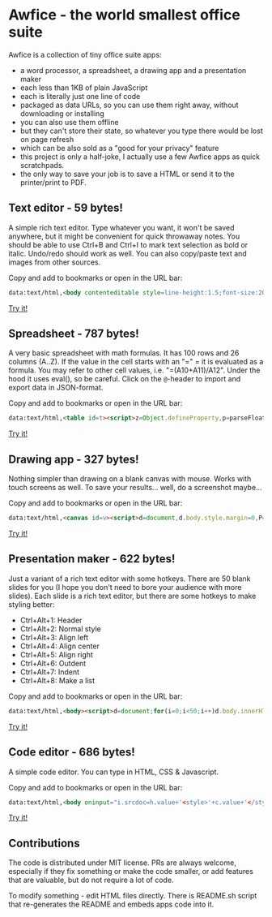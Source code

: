 # Awfice - the world smallest office suite

Awfice is a collection of tiny office suite apps:

* a word processor, a spreadsheet, a drawing app and a presentation maker
* each less than 1KB of plain JavaScript
* each is literally just one line of code
* packaged as data URLs, so you can use them right away, without downloading or installing
* you can also use them offline
* but they can't store their state, so whatever you type there would be lost on page refresh
* which can be also sold as a "good for your privacy" feature
* this project is only a half-joke, I actually use a few Awfice apps as quick scratchpads.
* the only way to save your job is to save a HTML or send it to the printer/print to PDF.

## Text editor -  59 bytes!

A simple rich text editor. Type whatever you want, it won't be saved anywhere, but it might be convenient for quick throwaway notes. You should be able to use Ctrl+B and Ctrl+I to mark text selection as bold or italic. Undo/redo should work as well. You can also copy/paste text and images from other sources.

Copy and add to bookmarks or open in the URL bar:

```html
data:text/html,<body contenteditable style=line-height:1.5;font-size:20px>
```

[Try it!](https://htmlpreview.github.io/?https://github.com/zserge/awfice/blob/main/edit.html)

## Spreadsheet - 787 bytes!

A very basic spreadsheet with math formulas. It has 100 rows and 26 columns (A..Z). If the value in the cell starts with an "=" = it is evaluated as a formula. You may refer to other cell values, i.e. "=(A10+A11)/A12". Under the hood it uses eval(), so be careful. Click on the `@`-header to import and export data in JSON-format.

Copy and add to bookmarks or open in the URL bar:

```html
data:text/html,<table id=t><script>z=Object.defineProperty,p=parseFloat,o=(a,b)=>{try{b=JSON.parse(a)}catch(e){};return b};for(I=[],D={},C={},q=_=>I.forEach(e=>{try{e.value=D[e.id]}catch(e){}}),i=0;i<101;i++)for(r=t.insertRow(-1),j=0;j<27;j++)c=String.fromCharCode(64+j),d=r.insertCell(-1),'@'==(d.innerHTML=i?j?"":i:c)&&(d.onclick=e=>(k=prompt('Ex/import',JSON.stringify(C)),k&&(C=o(k,C),q()))),i*j&&I.push(d.appendChild(((x,f)=>(f.id=x,f.onfocus=e=>f.value=C[x]||"",f.onblur=e=>{C[x]=f.value,q()},get=_=>{v=C[x]||"";if("="!=v[0])return isNaN(p(v))?v:p(v);with(D)return eval(v.slice(1))},a={get},z(D,x,a),z(D,x.toLowerCase(),a),f))(c+i,document.createElement`input`)))</script><style>#t{border-collapse:collapse}td{border:1px solid gray;text-align:right}input{border:none;width:4rem;text-align:center}
```

[Try it!](https://htmlpreview.github.io/?https://github.com/zserge/awfice/blob/main/calc.html)

## Drawing app - 327 bytes!

Nothing simpler than drawing on a blank canvas with mouse. Works with touch screens as well. To save your results... well, do a screenshot maybe...

Copy and add to bookmarks or open in the URL bar:

```html
data:text/html,<canvas id=v><script>d=document,d.body.style.margin=0,P="onpointer",c=v.getContext`2d`,v.width=innerWidth,v.height=innerHeight,c.lineWidth=2,f=0,d[P+"down"]=e=>{f=e.pointerId+1;e.preventDefault();c.beginPath();c.moveTo(e.x,e.y)};d[P+"move"]=e=>{f==e.pointerId+1&&c.lineTo(e.x,e.y);c.stroke()},d[P+"up"]=_=>f=0</script></canvas>
```

[Try it!](https://htmlpreview.github.io/?https://github.com/zserge/awfice/blob/main/draw.html)

## Presentation maker - 622 bytes!

Just a variant of a rich text editor with some hotkeys. There are 50 blank slides for you (I hope you don't need to bore your audience with more slides). Each slide is a rich text editor, but there are some hotkeys to make styling better:

* Ctrl+Alt+1: Header
* Ctrl+Alt+2: Normal style
* Ctrl+Alt+3: Align left
* Ctrl+Alt+4: Align center
* Ctrl+Alt+5: Align right
* Ctrl+Alt+6: Outdent
* Ctrl+Alt+7: Indent
* Ctrl+Alt+8: Make a list

Copy and add to bookmarks or open in the URL bar:

```html
data:text/html,<body><script>d=document;for(i=0;i<50;i++)d.body.innerHTML+='<div style="position:relative;width:90%;padding-top:60%;margin:5%;border:1px solid silver;page-break-after:always"><div contenteditable style=outline:none;position:absolute;right:10%;bottom:10%;left:10%;top:10%;font-size:5vmin>';d.querySelectorAll("div>div").forEach(e=>e.onkeydown=e=>{n=e.ctrlKey&&e.altKey&&e.keyCode-49,f="formatBlock",j="justify",x=[f,f,j+"Left",j+"Center",j+"Right","outdent","indent","insertUnorderedList"][n],y=["<h1>","<div>"][n],x&&d.execCommand(x,!1,y)})</script><style>@page{size:6in 8in landscape}@media print{*{border:0 !important}}
```

[Try it!](https://htmlpreview.github.io/?https://github.com/zserge/awfice/blob/main/beam.html)

## Code editor - 686 bytes!

A simple code editor. You can type in HTML, CSS & Javascript.

Copy and add to bookmarks or open in the URL bar:

```html
data:text/html,<body oninput="i.srcdoc=h.value+'<style>'+c.value+'</style><script>'+j.value+'</script>'"><style>textarea,iframe{width:100%;height:50%;}body{margin:0;}textarea{width: 33.33%;font-size:18px;padding:0.5em}</style><textarea placeholder="HTML" id="h"></textarea><textarea placeholder="CSS" id="c"></textarea><textarea placeholder="JS" id="j"></textarea><iframe id="i"></iframe><script>document.querySelectorAll("textarea").forEach((t)=>t.addEventListener("keydown",function(t){var e,s;"Tab"==t.key&&(t.preventDefault(),e=this.selectionStart,s=this.selectionEnd,this.value=this.value.substring(0,e)+"  "+this.value.substring(s),this.selectionStart=this.selectionEnd=e+1)}))</script></body>
```

[Try it!](https://htmlpreview.github.io/?https://github.com/zserge/awfice/blob/main/code.html)

## Contributions

The code is distributed under MIT license. PRs are always welcome, especially if they fix something or make the code smaller, or add features that are valuable, but do not require a lot of code.

To modify something - edit HTML files directly. There is README.sh script that re-generates the README and embeds apps code into it.